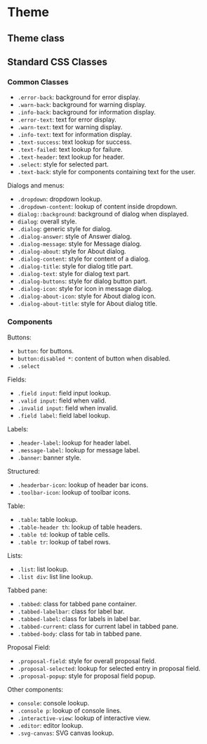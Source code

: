 # Theme

## Theme class


## Standard CSS Classes

### Common Classes

* `.error-back`: background for error display.
* `.warn-back`: background for warning display.
* `.info-back`: background for information display.
* `.error-text`: text for error display.
* `.warn-text`: text for warning display.
* `.info-text`: text for information display.
* `.text-success`: text lookup for success.
* `.text-failed`: text lookup for failure.
* `.text-header`: text lookup for header.
* `.select`: style for selected part.
* `.text-back`: style for components containing text for the user.

Dialogs and menus:
* `.dropdown`: dropdown lookup.
* `.dropdown-content`: lookup of content inside dropdown.
* `dialog::background`: background of dialog when displayed.
* `dialog`: overall style.
* `.dialog`: generic style for dialog.
* `.dialog-answer`: style of Answer dialog.
* `.dialog-message`: style for Message dialog.
* `.dialog-about`: style for About dialog.
* `.dialog-content`: style for content of a dialog.
* `.dialog-title`: style for dialog title part.
* `.dialog-text`: style for dialog text part.
* `.dialog-buttons`: style for dialog button part.
* `.dialog-icon`: style for icon in message dialog.
* `.dialog-about-icon`: style for About dialog icon.
* `.dialog-about-title`: style for About dialog title.


### Components


Buttons:
* `button`: for buttons.
* `button:disabled *`: content of button when disabled.
* `.select`

Fields:
* `.field input`: field input lookup.
* `.valid input`: field when valid.
* `.invalid input`: field when invalid.
* `.field label`: field label lookup.

Labels:
* `.header-label`: lookup for header label.
* `.message-label`: lookup for message label.
* `.banner`: banner style.

Structured:
* `.headerbar-icon`: lookup of header bar icons.
* `.toolbar-icon`: lookup of toolbar icons.

Table:
* `.table`: table lookup.
* `.table-header th`: lookup of table headers.
* `.table td`: lookup of table cells.
* `.table tr`: lookup of tabel rows.

Lists:
* `.list`: list lookup.
* `.list div`: list line lookup.

Tabbed pane:
* `.tabbed`: class for tabbed pane container.
* `.tabbed-labelbar`: class for label bar.
* `.tabbed-label`: class for labels in label bar.
* `.tabbed-current`: class for current label in tabbed pane.
* `.tabbed-body`: class for tab in tabbed pane.

Proposal Field:
* `.proposal-field`: style for overall proposal field.
* `.proposal-selected`: lookup for selected entry in proposal field.
* `.proposal-popup`: style for proposal field popup.


Other components:
* `console`: console lookup.
* `.console p`: lookup of console lines.
* `.interactive-view`: lookup of interactive view.
* `.editor`: editor lookup.
* `.svg-canvas`: SVG canvas lookup.

